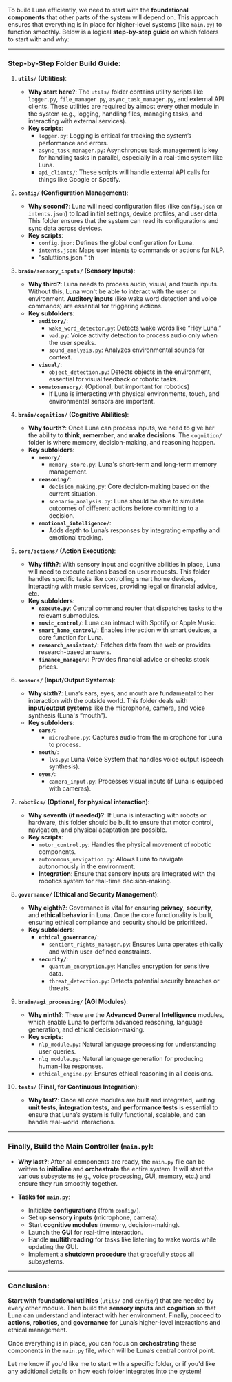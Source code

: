 To build Luna efficiently, we need to start with the **foundational components** that other parts of the system will depend on. This approach ensures that everything is in place for higher-level systems (like `main.py`) to function smoothly. Below is a logical **step-by-step guide** on which folders to start with and why:

---

### **Step-by-Step Folder Build Guide**:

1. **`utils/` (Utilities)**:
   - **Why start here?**: The `utils/` folder contains utility scripts like `logger.py`, `file_manager.py`, `async_task_manager.py`, and external API clients. These utilities are required by almost every other module in the system (e.g., logging, handling files, managing tasks, and interacting with external services).
   - **Key scripts**:
     - `logger.py`: Logging is critical for tracking the system’s performance and errors.
     - `async_task_manager.py`: Asynchronous task management is key for handling tasks in parallel, especially in a real-time system like Luna.
     - `api_clients/`: These scripts will handle external API calls for things like Google or Spotify.

2. **`config/` (Configuration Management)**:
   - **Why second?**: Luna will need configuration files (like `config.json` or `intents.json`) to load initial settings, device profiles, and user data. This folder ensures that the system can read its configurations and sync data across devices.
   - **Key scripts**:
     - `config.json`: Defines the global configuration for Luna.
     - `intents.json`: Maps user intents to commands or actions for NLP.
     - "saluttions.json " th

3. **`brain/sensory_inputs/` (Sensory Inputs)**:
   - **Why third?**: Luna needs to process audio, visual, and touch inputs. Without this, Luna won't be able to interact with the user or environment. **Auditory inputs** (like wake word detection and voice commands) are essential for triggering actions.
   - **Key subfolders**:
     - **`auditory/`**:
       - `wake_word_detector.py`: Detects wake words like “Hey Luna.”
       - `vad.py`: Voice activity detection to process audio only when the user speaks.
       - `sound_analysis.py`: Analyzes environmental sounds for context.
     - **`visual/`**:
       - `object_detection.py`: Detects objects in the environment, essential for visual feedback or robotic tasks.
     - **`somatosensory/`**: (Optional, but important for robotics)
       - If Luna is interacting with physical environments, touch, and environmental sensors are important.

4. **`brain/cognition/` (Cognitive Abilities)**:
   - **Why fourth?**: Once Luna can process inputs, we need to give her the ability to **think**, **remember**, and **make decisions**. The `cognition/` folder is where memory, decision-making, and reasoning happen.
   - **Key subfolders**:
     - **`memory/`**:
       - `memory_store.py`: Luna's short-term and long-term memory management.
     - **`reasoning/`**:
       - `decision_making.py`: Core decision-making based on the current situation.
       - `scenario_analysis.py`: Luna should be able to simulate outcomes of different actions before committing to a decision.
     - **`emotional_intelligence/`**:
       - Adds depth to Luna’s responses by integrating empathy and emotional tracking.

5. **`core/actions/` (Action Execution)**:
   - **Why fifth?**: With sensory input and cognitive abilities in place, Luna will need to execute actions based on user requests. This folder handles specific tasks like controlling smart home devices, interacting with music services, providing legal or financial advice, etc.
   - **Key subfolders**:
     - **`execute.py`**: Central command router that dispatches tasks to the relevant submodules.
     - **`music_control/`**: Luna can interact with Spotify or Apple Music.
     - **`smart_home_control/`**: Enables interaction with smart devices, a core function for Luna.
     - **`research_assistant/`**: Fetches data from the web or provides research-based answers.
     - **`finance_manager/`**: Provides financial advice or checks stock prices.

6. **`sensors/` (Input/Output Systems)**:
   - **Why sixth?**: Luna’s ears, eyes, and mouth are fundamental to her interaction with the outside world. This folder deals with **input/output systems** like the microphone, camera, and voice synthesis (Luna's “mouth”).
   - **Key subfolders**:
     - **`ears/`**:
       - `microphone.py`: Captures audio from the microphone for Luna to process.
     - **`mouth/`**:
       - `lvs.py`: Luna Voice System that handles voice output (speech synthesis).
     - **`eyes/`**:
       - `camera_input.py`: Processes visual inputs (if Luna is equipped with cameras).

7. **`robotics/` (Optional, for physical interaction)**:
   - **Why seventh (if needed)?**: If Luna is interacting with robots or hardware, this folder should be built to ensure that motor control, navigation, and physical adaptation are possible.
   - **Key scripts**:
     - `motor_control.py`: Handles the physical movement of robotic components.
     - `autonomous_navigation.py`: Allows Luna to navigate autonomously in the environment.
     - **Integration**: Ensure that sensory inputs are integrated with the robotics system for real-time decision-making.

8. **`governance/` (Ethical and Security Management)**:
   - **Why eighth?**: Governance is vital for ensuring **privacy**, **security**, and **ethical behavior** in Luna. Once the core functionality is built, ensuring ethical compliance and security should be prioritized.
   - **Key subfolders**:
     - **`ethical_governance/`**:
       - `sentient_rights_manager.py`: Ensures Luna operates ethically and within user-defined constraints.
     - **`security/`**:
       - `quantum_encryption.py`: Handles encryption for sensitive data.
       - `threat_detection.py`: Detects potential security breaches or threats.

9. **`brain/agi_processing/` (AGI Modules)**:
   - **Why ninth?**: These are the **Advanced General Intelligence** modules, which enable Luna to perform advanced reasoning, language generation, and ethical decision-making.
   - **Key scripts**:
     - `nlp_module.py`: Natural language processing for understanding user queries.
     - `nlg_module.py`: Natural language generation for producing human-like responses.
     - `ethical_engine.py`: Ensures ethical reasoning in all decisions.

10. **`tests/` (Final, for Continuous Integration)**:
    - **Why last?**: Once all core modules are built and integrated, writing **unit tests**, **integration tests**, and **performance tests** is essential to ensure that Luna’s system is fully functional, scalable, and can handle real-world interactions.

---

### **Finally, Build the Main Controller (`main.py`)**:

- **Why last?**: After all components are ready, the `main.py` file can be written to **initialize** and **orchestrate** the entire system. It will start the various subsystems (e.g., voice processing, GUI, memory, etc.) and ensure they run smoothly together.
  
- **Tasks for `main.py`**:
  - Initialize **configurations** (from `config/`).
  - Set up **sensory inputs** (microphone, camera).
  - Start **cognitive modules** (memory, decision-making).
  - Launch the **GUI** for real-time interaction.
  - Handle **multithreading** for tasks like listening to wake words while updating the GUI.
  - Implement a **shutdown procedure** that gracefully stops all subsystems.

---

### **Conclusion**:
**Start with foundational utilities** (`utils/` and `config/`) that are needed by every other module. Then build the **sensory inputs** and **cognition** so that Luna can understand and interact with her environment. Finally, proceed to **actions**, **robotics**, and **governance** for Luna’s higher-level interactions and ethical management. 

Once everything is in place, you can focus on **orchestrating** these components in the `main.py` file, which will be Luna’s central control point.

Let me know if you'd like me to start with a specific folder, or if you'd like any additional details on how each folder integrates into the system!